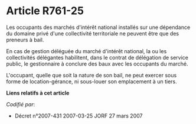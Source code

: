 # Article R761-25

Les occupants des marchés d'intérêt national installés sur une dépendance du domaine privé d'une collectivité territoriale ne
peuvent être que des preneurs à bail.

En cas de gestion déléguée du marché d'intérêt national, la ou les collectivités délégantes habilitent, dans le contrat de
délégation de service public, le gestionnaire à conclure des baux avec les occupants du marché.

L'occupant, quelle que soit la nature de son bail, ne peut exercer sous forme de location-gérance, ni sous-louer son
emplacement à un tiers.

**Liens relatifs à cet article**

_Codifié par_:

  - Décret n°2007-431 2007-03-25 JORF 27 mars 2007
